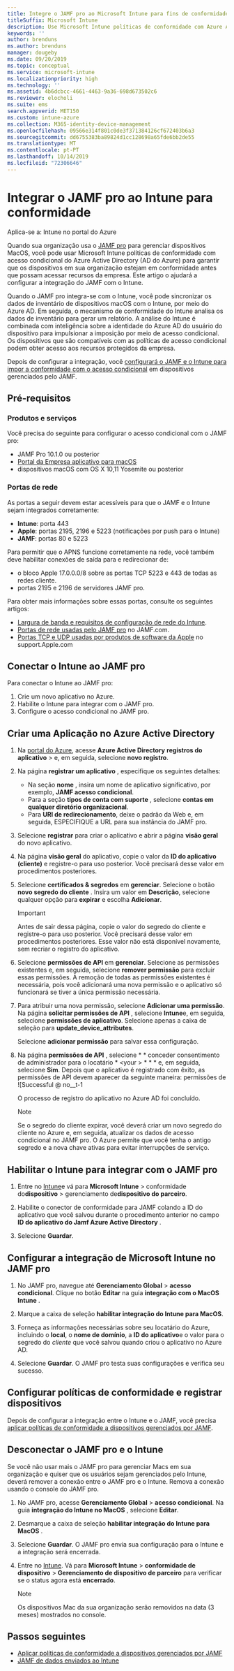 ```yaml
---
title: Integre o JAMF pro ao Microsoft Intune para fins de conformidade
titleSuffix: Microsoft Intune
description: Use Microsoft Intune políticas de conformidade com Azure Active Directory acesso condicional para ajudar a integrar e proteger dispositivos gerenciados por JAMF.
keywords: ''
author: brenduns
ms.author: brenduns
manager: dougeby
ms.date: 09/20/2019
ms.topic: conceptual
ms.service: microsoft-intune
ms.localizationpriority: high
ms.technology: ''
ms.assetid: 4b6dcbcc-4661-4463-9a36-698d673502c6
ms.reviewer: elocholi
ms.suite: ems
search.appverid: MET150
ms.custom: intune-azure
ms.collection: M365-identity-device-management
ms.openlocfilehash: 09566e314f801c0de3f371384126cf672403b6a3
ms.sourcegitcommit: dd6755383ba89824d1cc128698a65fde6bb2de55
ms.translationtype: MT
ms.contentlocale: pt-PT
ms.lasthandoff: 10/14/2019
ms.locfileid: "72306646"
---
```

# <a name="integrate-jamf-pro-with-intune-for-compliance"></a>Integrar o JAMF pro ao Intune para conformidade

Aplica-se a: Intune no portal do Azure

Quando sua organização usa o [JAMF pro](https://www.jamf.com) para gerenciar dispositivos MacOS, você pode usar Microsoft Intune políticas de conformidade com acesso condicional do Azure Active Directory (AD do Azure) para garantir que os dispositivos em sua organização estejam em conformidade antes que possam acessar recursos da empresa. Este artigo o ajudará a configurar a integração do JAMF com o Intune.

Quando o JAMF pro integra-se com o Intune, você pode sincronizar os dados de inventário de dispositivos macOS com o Intune, por meio do Azure AD. Em seguida, o mecanismo de conformidade do Intune analisa os dados de inventário para gerar um relatório. A análise do Intune é combinada com inteligência sobre a identidade do Azure AD do usuário do dispositivo para impulsionar a imposição por meio de acesso condicional. Os dispositivos que são compatíveis com as políticas de acesso condicional podem obter acesso aos recursos protegidos da empresa.

Depois de configurar a integração, você [configurará o JAMF e o Intune para impor a conformidade com o acesso condicional](conditional-access-assign-jamf.md) em dispositivos gerenciados pelo JAMF.  


## <a name="prerequisites"></a>Pré-requisitos

### <a name="products-and-services"></a>Produtos e serviços
Você precisa do seguinte para configurar o acesso condicional com o JAMF pro:

- JAMF Pro 10.1.0 ou posterior
- [Portal da Empresa aplicativo para macOS](https://aka.ms/macoscompanyportal)
- dispositivos macOS com OS X 10,11 Yosemite ou posterior

### <a name="network-ports"></a>Portas de rede
<!-- source: https://support.microsoft.com/en-us/help/4519171/troubleshoot-problems-when-integrating-jamf-with-microsoft-intune -->
As portas a seguir devem estar acessíveis para que o JAMF e o Intune sejam integrados corretamente: 
- **Intune**: porta 443
- **Apple**: portas 2195, 2196 e 5223 (notificações por push para o Intune)
- **JAMF**: portas 80 e 5223

Para permitir que o APNS funcione corretamente na rede, você também deve habilitar conexões de saída para e redirecionar de:
- o bloco Apple 17.0.0.0/8 sobre as portas TCP 5223 e 443 de todas as redes cliente.   
- portas 2195 e 2196 de servidores JAMF pro.  

Para obter mais informações sobre essas portas, consulte os seguintes artigos:  
- [Largura de banda e requisitos de configuração de rede do Intune](../fundamentals/network-bandwidth-use.md).
- [Portas de rede usadas pelo JAMF pro](https://www.jamf.com/jamf-nation/articles/34/network-ports-used-by-jamf-pro) no JAMF.com.
- [Portas TCP e UDP usadas por produtos de software da Apple](https://support.apple.com/HT202944) no support.Apple.com


## <a name="connect-intune-to-jamf-pro"></a>Conectar o Intune ao JAMF pro

Para conectar o Intune ao JAMF pro:

1. Crie um novo aplicativo no Azure.
2. Habilite o Intune para integrar com o JAMF pro.
3. Configure o acesso condicional no JAMF pro.

## <a name="create-an-application-in-azure-active-directory"></a>Criar uma Aplicação no Azure Active Directory

1. Na [portal do Azure](https://portal.azure.com), acesse **Azure Active Directory** **registros do aplicativo** >  e, em seguida, selecione **novo registro**. 

2. Na página **registrar um aplicativo** , especifique os seguintes detalhes:
   - Na seção **nome** , insira um nome de aplicativo significativo, por exemplo, **JAMF acesso condicional**.
   - Para a seção **tipos de conta com suporte** , selecione **contas em qualquer diretório organizacional**. 
   - Para **URI de redirecionamento**, deixe o padrão da Web e, em seguida, ESPECIFIQUE a URL para sua instância do JAMF pro.  

3. Selecione **registrar** para criar o aplicativo e abrir a página **visão geral** do novo aplicativo.  

4. Na página **visão geral** do aplicativo, copie o valor da **ID do aplicativo (cliente)** e registre-o para uso posterior. Você precisará desse valor em procedimentos posteriores.  

5. Selecione **certificados & segredos** em **gerenciar**. Selecione o botão **novo segredo do cliente** . Insira um valor em **Descrição**, selecione qualquer opção para **expirar** e escolha **Adicionar**.

   > [!IMPORTANT]  
   > Antes de sair dessa página, copie o valor do segredo do cliente e registre-o para uso posterior. Você precisará desse valor em procedimentos posteriores. Esse valor não está disponível novamente, sem recriar o registro do aplicativo.  

6. Selecione **permissões de API** em **gerenciar**. Selecione as permissões existentes e, em seguida, selecione **remover permissão** para excluir essas permissões. A remoção de todas as permissões existentes é necessária, pois você adicionará uma nova permissão e o aplicativo só funcionará se tiver a única permissão necessária.  

7. Para atribuir uma nova permissão, selecione **Adicionar uma permissão**. Na página **solicitar permissões de API** , selecione **Intune**e, em seguida, selecione **permissões de aplicativo**. Selecione apenas a caixa de seleção para **update_device_attributes**.  

   Selecione **adicionar permissão** para salvar essa configuração.  

8. Na página **permissões de API** , selecione * * conceder consentimento de administrador para o locatário * \<your > * * * e, em seguida, selecione **Sim**.  Depois que o aplicativo é registrado com êxito, as permissões de API devem aparecer da seguinte maneira: permissões de ![Successful @ no__t-1

   O processo de registro do aplicativo no Azure AD foi concluído.


    > [!NOTE]
    > Se o segredo do cliente expirar, você deverá criar um novo segredo do cliente no Azure e, em seguida, atualizar os dados de acesso condicional no JAMF pro. O Azure permite que você tenha o antigo segredo e a nova chave ativas para evitar interrupções de serviço.

## <a name="enable-intune-to-integrate-with-jamf-pro"></a>Habilitar o Intune para integrar com o JAMF pro

1. Entre no [Intune](https://go.microsoft.com/fwlink/?linkid=2090973)e vá para **Microsoft Intune** >  conformidade do**dispositivo** >  gerenciamento de**dispositivo do parceiro**.

2. Habilite o conector de conformidade para JAMF colando a ID do aplicativo que você salvou durante o procedimento anterior no campo **ID do aplicativo do Jamf Azure Active Directory** .

3. Selecione **Guardar**.

## <a name="configure-microsoft-intune-integration-in-jamf-pro"></a>Configurar a integração de Microsoft Intune no JAMF pro

1. No JAMF pro, navegue até **Gerenciamento Global** > **acesso condicional**. Clique no botão **Editar** na guia **integração com o MacOS Intune** .

2. Marque a caixa de seleção **habilitar integração do Intune para MacOS**.

3. Forneça as informações necessárias sobre seu locatário do Azure, incluindo o **local**, o **nome de domínio**, a **ID do aplicativo**e o valor para o segredo do *cliente* que você salvou quando criou o aplicativo no Azure AD.  

4. Selecione **Guardar**. O JAMF pro testa suas configurações e verifica seu sucesso.

## <a name="set-up-compliance-policies-and-register-devices"></a>Configurar políticas de conformidade e registrar dispositivos

Depois de configurar a integração entre o Intune e o JAMF, você precisa [aplicar políticas de conformidade a dispositivos gerenciados por JAMF](conditional-access-assign-jamf.md).


## <a name="disconnect-jamf-pro-and-intune"></a>Desconectar o JAMF pro e o Intune 

Se você não usar mais o JAMF pro para gerenciar Macs em sua organização e quiser que os usuários sejam gerenciados pelo Intune, deverá remover a conexão entre o JAMF pro e o Intune. Remova a conexão usando o console do JAMF pro. 

1. No JAMF pro, acesse **Gerenciamento Global** > **acesso condicional**. Na guia **integração do Intune no MacOS** , selecione **Editar**.
2. Desmarque a caixa de seleção **habilitar integração do Intune para MacOS** .
3. Selecione **Guardar**. O JAMF pro envia sua configuração para o Intune e a integração será encerrada.
4. Entre no [Intune](https://go.microsoft.com/fwlink/?linkid=2090973). Vá para **Microsoft Intune** > **conformidade de dispositivo** > **Gerenciamento de dispositivo de parceiro** para verificar se o status agora está **encerrado**. 

   > [!NOTE]
   > Os dispositivos Mac da sua organização serão removidos na data (3 meses) mostrados no console. 

## <a name="next-steps"></a>Passos seguintes

- [Aplicar políticas de conformidade a dispositivos gerenciados por JAMF](conditional-access-assign-jamf.md)
- [JAMF de dados enviados ao Intune](data-jamf-sends-to-intune.md)
